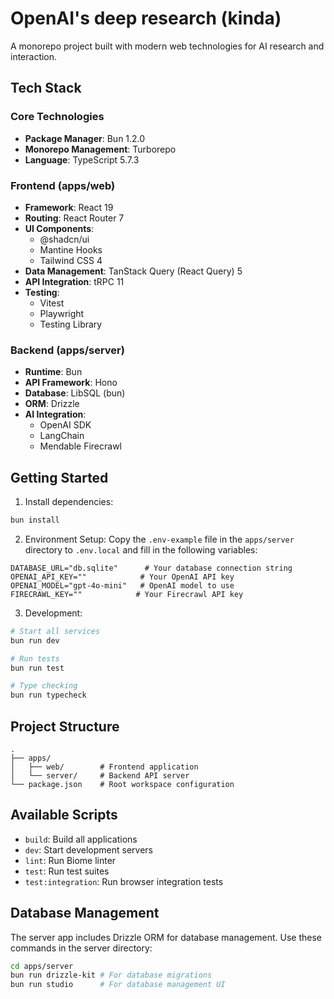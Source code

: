# OpenAI's deep research (kinda)

A monorepo project built with modern web technologies for AI research and interaction.

## Tech Stack

### Core Technologies
- **Package Manager**: Bun 1.2.0
- **Monorepo Management**: Turborepo
- **Language**: TypeScript 5.7.3

### Frontend (apps/web)
- **Framework**: React 19
- **Routing**: React Router 7
- **UI Components**:
  - @shadcn/ui
  - Mantine Hooks
  - Tailwind CSS 4
- **Data Management**: TanStack Query (React Query) 5
- **API Integration**: tRPC 11
- **Testing**:
  - Vitest
  - Playwright
  - Testing Library

### Backend (apps/server)
- **Runtime**: Bun
- **API Framework**: Hono
- **Database**: LibSQL (bun)
- **ORM**: Drizzle
- **AI Integration**:
  - OpenAI SDK
  - LangChain
  - Mendable Firecrawl

## Getting Started

1. Install dependencies:
```bash
bun install
```

2. Environment Setup:
   Copy the `.env-example` file in the `apps/server` directory to `.env.local` and fill in the following variables:

```env
DATABASE_URL="db.sqlite"      # Your database connection string
OPENAI_API_KEY=""            # Your OpenAI API key
OPENAI_MODEL="gpt-4o-mini"   # OpenAI model to use
FIRECRAWL_KEY=""            # Your Firecrawl API key
```

3. Development:
```bash
# Start all services
bun run dev

# Run tests
bun run test

# Type checking
bun run typecheck
```

## Project Structure

```
.
├── apps/
│   ├── web/        # Frontend application
│   └── server/     # Backend API server
└── package.json    # Root workspace configuration
```

## Available Scripts

- `build`: Build all applications
- `dev`: Start development servers
- `lint`: Run Biome linter
- `test`: Run test suites
- `test:integration`: Run browser integration tests

## Database Management

The server app includes Drizzle ORM for database management. Use these commands in the server directory:

```bash
cd apps/server
bun run drizzle-kit # For database migrations
bun run studio      # For database management UI
```

